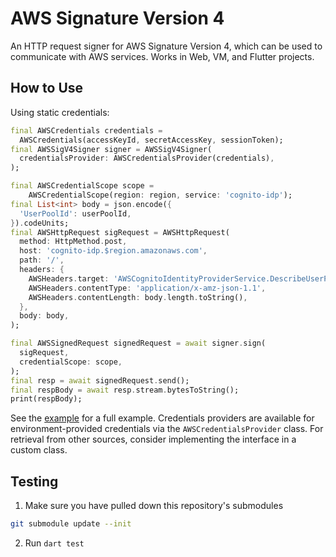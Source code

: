 # AWS Signature Version 4

An HTTP request signer for AWS Signature Version 4, which can be used to communicate with AWS services. Works in Web, VM, and Flutter projects.

## How to Use

Using static credentials:

```dart
final AWSCredentials credentials =
  AWSCredentials(accessKeyId, secretAccessKey, sessionToken);
final AWSSigV4Signer signer = AWSSigV4Signer(
  credentialsProvider: AWSCredentialsProvider(credentials),
);

final AWSCredentialScope scope =
    AWSCredentialScope(region: region, service: 'cognito-idp');
final List<int> body = json.encode({
  'UserPoolId': userPoolId,
}).codeUnits;
final AWSHttpRequest sigRequest = AWSHttpRequest(
  method: HttpMethod.post,
  host: 'cognito-idp.$region.amazonaws.com',
  path: '/',
  headers: {
    AWSHeaders.target: 'AWSCognitoIdentityProviderService.DescribeUserPool',
    AWSHeaders.contentType: 'application/x-amz-json-1.1',
    AWSHeaders.contentLength: body.length.toString(),
  },
  body: body,
);

final AWSSignedRequest signedRequest = await signer.sign(
  sigRequest,
  credentialScope: scope,
);
final resp = await signedRequest.send();
final respBody = await resp.stream.bytesToString();
print(respBody);
```

See the [example](example/) for a full example. Credentials providers are available
for environment-provided credentials via the `AWSCredentialsProvider` class. For retrieval
from other sources, consider implementing the interface in a custom class.

## Testing

1. Make sure you have pulled down this repository's submodules

```bash
git submodule update --init
```

2. Run `dart test`
